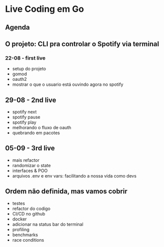 # Live Coding em Go

## Agenda

## O projeto: CLI pra controlar o Spotify via terminal

### 22-08 - first live

- setup do projeto
- gomod
- oauth2
- mostrar o que o usuario está ouvindo agora no spotify

## 29-08 - 2nd live

- spotify next
- spotify pause
- spotify play
- melhorando o fluxo de oauth
- quebrando em pacotes

## 05-09 - 3rd live

- mais refactor
- randomizar o state
- interfaces & POO
- arquivos .env e env vars: facilitando a nossa vida como devs

## Ordem não definida, mas vamos cobrir

- testes
- refactor do codigo
- CI/CD no github
- docker
- adicionar na status bar do terminal
- profiling
- benchmarks
- race conditions